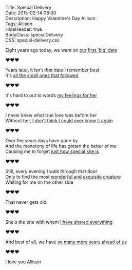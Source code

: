 Title: Special Delivery  
Date: 2015-02-14 08:00  
Description: Happy Valentine's Day Allison.  
Tags: Allison  
HideHeader: true  
BodyClass: specialDelivery  
CSS: special-delivery.css  

<div class="specialDelivery">

Eight years ago today, we went on [our first 'big' date][1]

❤︎❤︎❤︎

Years later, it isn't *that* date I remember best  
It's [all the small ones that followed][2]

❤︎❤︎❤︎

It's hard to put to words [my feelings for her][3]

❤︎❤︎❤︎

I never knew what true love was before her  
Without her, [I don't think I could ever know it again][4]

❤︎❤︎❤︎

Over the years days have gone by  
And the monotony of life has gotten the better of me  
Causing me to forget [just how special she is][5]

❤︎❤︎❤︎

Still, every evening I walk through that door  
Only to find the most [wonderful and exquisite creature][6]  
Waiting for me on the other side

❤︎❤︎❤︎

That never gets old

❤︎❤︎❤︎

She's the one with whom [I have shared everything][7]

❤︎❤︎❤︎

And best of all, we have [so many more years ahead of us][8]

❤︎❤︎❤︎

I love you Allison

</div>

[1]: http://d.pr/i/1h9Gt+ "Our first date"
[2]: http://d.pr/i/17c8+ "Allison reading at Putah Creek Cafe"
[3]: http://d.pr/i/1cA8c+ "Allison at Caffe Italia"
[4]: http://d.pr/i/12lD8+ "Us in San Francisco"
[5]: http://d.pr/i/1aaa8+ "Us in Truckee, CA"
[6]: http://d.pr/i/1l05R+ "Allison in Davis, CA"
[7]: http://d.pr/i/133Ap+ "Us in Lake Arrowhead, CA, after my graduation from dental school"
[8]: http://d.pr/i/1jbcu+ "Smokey outside of our cabin in Jackson, WY"